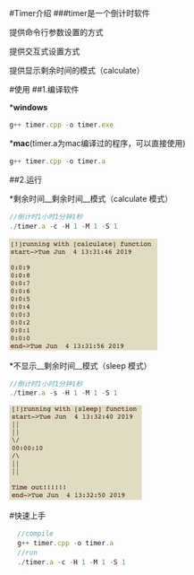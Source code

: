 #Timer介绍
###timer是一个倒计时软件

提供命令行参数设置的方式

提供交互式设置方式

提供显示剩余时间的模式（calculate）

#使用
##1.编译软件

*__windows__
```javascript
g++ timer.cpp -o timer.exe
```
*__mac__(timer.a为mac编译过的程序，可以直接使用)
```javascript
g++ timer.cpp -o timer.a
```

##2.运行

*剩余时间__剩余时间__模式（calculate 模式）
```javascript
//倒计时1小时1分钟1秒
./timer.a -c -H 1 -M 1 -S 1
```
![TIMER](https://github.com/Lainton/Timer/blob/master/images/calculate.png)

*不显示__剩余时间__模式（sleep 模式）
```javascript
//倒计时1小时1分钟1秒
./timer.a -s -H 1 -M 1 -S 1
```
![TIMER](https://github.com/Lainton/Timer/blob/master/images/sleep.png)



#快速上手
```javascript
  //compile
  g++ timer.cpp -o timer.a
  //run 
  ./timer.a -c -H 1 -M 1 -S 1
```
